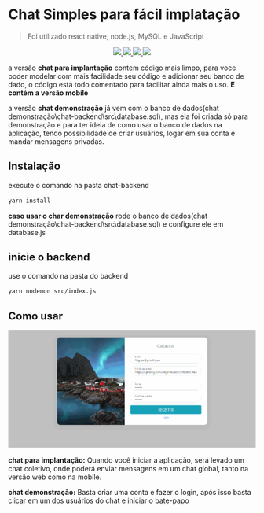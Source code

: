  # Chat Simples para fácil implatação
> Foi utilizado react native, node.js, MySQL e JavaScript


<p align="center">
  <a aria-label="Versão do Node" href="https://github.com/nodejs/node/blob/master/doc/changelogs/CHANGELOG_V12.md#12.14.1">
    <img src="https://img.shields.io/badge/node.js@lts-12.14.1-informational?logo=Node.JS"></img>
  </a>
  <a aria-label="Versão do WebSocket" href="">
    <img src="https://img.shields.io/badge/websocket-informational?logo=socket"></img>
  </a>  
  <a aria-label="Versão do React Native" href="https://reactnative.dev/">
    <img src="https://img.shields.io/badge/React%20Native-0.60-informational?logo=React"></img>
  </a>  
  <a aria-label="Versão do Expo" href="https://expo.io/">
    <img src="https://img.shields.io/badge/Expo-informational?logo=Expo"></img>
  </a>
</p>

a versão **chat para implantação** contem código mais limpo, para voce poder modelar com mais facilidade seu código e adicionar seu banco de dado, o código está todo comentado para facilitar ainda mais o uso. **E contém a versão mobile**


a versão **chat demonstração** já vem com o banco de dados(chat demonstração\chat-backend\src\database.sql), mas ela foi criada só para demonstração e para ter ideia de como usar o banco de dados na aplicação, tendo possibilidade de criar usuários, logar em sua conta e mandar mensagens privadas.


## Instalação
execute o comando na pasta chat-backend

```bash
yarn install
```
**caso usar o char demonstração** rode o banco de dados(chat demonstração\chat-backend\src\database.sql) e configure ele em database.js

## inicie o backend
use o comando na pasta do backend
```bash
yarn nodemon src/index.js
```

## Como usar

![](./static/site.gif)

**chat para implantação:**
Quando você iniciar a aplicação, será levado um chat coletivo, onde poderá enviar mensagens em um chat global, tanto na versão web como na mobile.


**chat demonstração:**
Basta criar uma conta e fazer o login, após isso basta clicar em um dos usuários do chat e iniciar o bate-papo